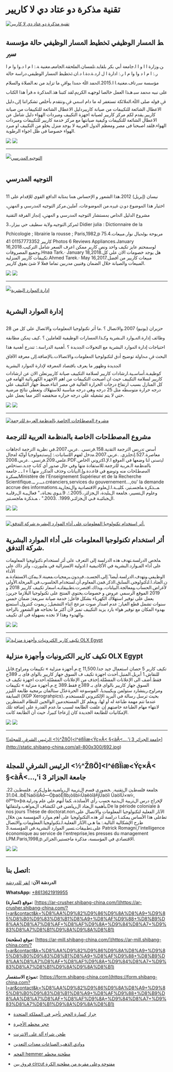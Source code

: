 # تقنية مذكرة دو عتاد دي لا كاريير

<a href="https://swt.shibang-china.com/?l=ar&img&k=%D8%AA%D9%82%D9%86%D9%8A%D8%A9+%D9%85%D8%B0%D9%83%D8%B1%D8%A9+%D8%AF%D9%88+%D8%B9%D8%AA%D8%A7%D8%AF+%D8%AF%D9%8A+%D9%84%D8%A7+%D9%83%D8%A7%D8%B1%D9%8A%D9%8A%D8%B1" target="_blank">![تقنية مذكرة دو عتاد دي لا كاريير](http://static.shibang-china.com/all-800x300/442.jpg)</a>

## ﻂ ﺍﳌﺴﺎﺭ ﺍﻟﻮﻇﻴﻔﻲ ﲣﻄﻴﻂ ﺍﳌﺴﺎﺭ ﺍﻟﻮﻇﻴﻔﻲ ﺣﺎﻟﺔ ﻣﺆﺳﺴﺔ ﺳﲑ
ﻦ.وزارة ا ا و ا ا.ﺟﺎﻣﻌﺔ أﺑﻲ ﺑﻜﺮ ﺑﻠﻘﺎﻳﺪ.ﺗﻠﻤﺴﺎن.اﻟﻤﻠﺤﻘﺔ.اﻟﺠﺎﻣﻌﻴ.ﻣﻐﻨﻴﺔ ﺔ.: ا م ا د.وا وا م ا ر.: ا م ا د وا وا م ا ر.: ادارة ا ل ارد.ة.دة.ا د.ان.ﲣﻄﻴﻂ ﺍﳌﺴﺎﺭ ﺍﻟﻮﻇﻴﻔﻲ.ﺩﺭﺍﺳﺔ ﺣﺎﻟﺔ ﻣﺆﺳﺴﺔ ﺳﲑﺗﺎﻑ.ﻣﻐﻨﻴﺔ.ا ا.2015.اﳊﻤﺪ ﷲ ﲪﺪا ﻳﻮاﰲ ﻣﺎ ﺗﺰاﻳﺪ ﻣﻦ ﻧﻌ.اﻟﺼﻼة واﻟﺴﻼم ﻋﻠﻰ ﻧﺒﻴﻪ ﳏﻤﺪ ﺳﻴ.ﻫـﺬا اﻟﻌﻤﻞ ﺧﺎﻟﺼﺎ ﻟﻮﺟﻬـﻪ اﻟﻜﺮﱘ.ﻟﻘﺪ ﻛﺘﺒﻨﺎ ﻫﺬ.اﳌﺬﻛﺮة ﻩ.ﻗﺮأ ﻫﺬا اﻟﻜﺘﺎب ﰲ ﻗﻮﻟﻪ ﺻﻠﻰ اﷲ.اﳌﻼﺋﻜﺔ ﺗﺴﺘﻐﻔﺮ ﻟﻪ ﻣﺎ دام اﲰﻲ ﰲ.وﻧﺘﻘﺪم ﺑﺄﺧﻠﺺ ﺗﺸﻜﺮاﺗﻨﺎ إﱃ.دليل الاعطال الشائعة للتكييفات من صيانة كارييردليل الاعطال الشائعة للتكييفات من صيانة كاريير.يقدم لكم مركز كاريير لصيانة اجهزة التكييف ومبردات الهواء دليل شامل عن الاعطال الشائعة للتكييفات وكيفية صيانتها مع مركز خدمة كاريير للتكييفات ومبردات الهواء.فلقد اصبحنا فى مصر ومعظم الدول العربية لا يوجد منزل يخلو من التكييف او مبرد الهواء خصوصا فى ظل اجواء الرطوبة.


<a href="https://whatsapp.shibangsoft.com/WhatsApp.php" target="_blank" title="WhatsApp">![](http://static.shibang-china.com/icon/whatsapp.png)</a> <a href="https://swt.shibang-china.com/?l=ar&icon&k=%D8%AA%D9%82%D9%86%D9%8A%D8%A9+%D9%85%D8%B0%D9%83%D8%B1%D8%A9+%D8%AF%D9%88+%D8%B9%D8%AA%D8%A7%D8%AF+%D8%AF%D9%8A+%D9%84%D8%A7+%D9%83%D8%A7%D8%B1%D9%8A%D9%8A%D8%B1" target="_blank">![](http://static.shibang-china.com/icon/chat-ar.png)</a>

---

<a href="https://swt.shibang-china.com/?l=ar&img&k=%D8%AA%D9%82%D9%86%D9%8A%D8%A9+%D9%85%D8%B0%D9%83%D8%B1%D8%A9+%D8%AF%D9%88+%D8%B9%D8%AA%D8%A7%D8%AF+%D8%AF%D9%8A+%D9%84%D8%A7+%D9%83%D8%A7%D8%B1%D9%8A%D9%8A%D8%B1" target="_blank">![ﺍﻟﺘﻮﺟﻴﻪ ﺍﳌﺪﺭﺳﻲ](http://static.shibang-china.com/all-800x300/1252.jpg)</a>

## ﺍﻟﺘﻮﺟﻴﻪ ﺍﳌﺪﺭﺳﻲ
11 نيسان (إبريل) 2012.ﻫﺬﺍ ﺍﻟﺸﻌﻮﺭ ﻭ ﺍﻹﺣﺴﺎﺱ ﳘﺎ ﲟﺜﺎﺑﺔ ﺍﻟﺪﺍﻓﻊ ﺍﻟﻘﻮﻱ ﻟﻺﻗﺪﺍﻡ ﻋﻠﻰ ﺍﺧﺘﻴﺎﺭ ﻫﺬﺍ ﺍﳌﻮﺿﻮﻉ ﺩﻭ.ﻥ ﻏﲑﻩ.ﻣﻦ ﺍﳌﻮﺿﻮﻋﺎﺕ، ﺁﻣﻠﲔ.ﻣﺮﻛﺰ ﺍﻟﺘﻮﺟﻴﻪ ﺍﳌﺪﺭﺳﻲ ﻭ ﺍﳌﻬﲏ، ﻣﺸﺮﻭﻉ ﺍﻟﺪﻟﻴﻞ ﺍﳋﺎﺹ ﲟﺴﺘﺸﺎﺭ ﺍﻟﺘﻮﺟﻴﻪ ﺍﳌﺪﺭﺳﻲ ﻭ ﺍﳌﻬﲏ، ﺇﳒﺎﺯ ﺍﻟﻔﺮﻗﺔ ﺍﻟﺘﻘﻨﻴﺔ ﳌﺮﻛﺰ.ﺍﻟﺘﻮﺟﻴﻪ.ﻭﻻﻳﺔ ﺳﻄﻴﻒ ﺣﻲ ﺑﻴﺰﺍﺭ،.3 Didier julia : Dictionnaire de la Pchicologie ; librairie la rousse ; Paris,1982,p 75.4.ﻣﺮﺑﻮﺣﺔ ﺑﻮﳊﺒﺎﻝ ﻧﻮﺍﺭ.مبيعات كاريير 01157773352 41 Photos 6 Reviews Appliances.January 16,2018.لوسمحتم عايز تكيف واحد ونص كارير ممكن اعرف السعر شامل التركيب وجميع المصروفات.Hnaa Tark.· January 18,2018.هل يوجد خصومات الان علي كل تكييفات كاريير المنزلية.Ahmed Tarek.· May 16,2017.مبيعات كاريير من أفضل المبيعات والصيانة خلال الضمان وفنيين مدربين تماما فعلا لا شئ يفوق كاريير.


<a href="https://whatsapp.shibangsoft.com/WhatsApp.php" target="_blank" title="WhatsApp">![](http://static.shibang-china.com/icon/whatsapp.png)</a> <a href="https://swt.shibang-china.com/?l=ar&icon&k=%D8%AA%D9%82%D9%86%D9%8A%D8%A9+%D9%85%D8%B0%D9%83%D8%B1%D8%A9+%D8%AF%D9%88+%D8%B9%D8%AA%D8%A7%D8%AF+%D8%AF%D9%8A+%D9%84%D8%A7+%D9%83%D8%A7%D8%B1%D9%8A%D9%8A%D8%B1" target="_blank">![](http://static.shibang-china.com/icon/chat-ar.png)</a>

---

<a href="https://swt.shibang-china.com/?l=ar&img&k=%D8%AA%D9%82%D9%86%D9%8A%D8%A9+%D9%85%D8%B0%D9%83%D8%B1%D8%A9+%D8%AF%D9%88+%D8%B9%D8%AA%D8%A7%D8%AF+%D8%AF%D9%8A+%D9%84%D8%A7+%D9%83%D8%A7%D8%B1%D9%8A%D9%8A%D8%B1" target="_blank">![ﺇﺩﺍﺭﺓ ﺍﳌﻮﺍﺭﺩ ﺍﻟﺒﺸﺮﻳﺔ](http://static.shibang-china.com/all-800x300/1130.jpg)</a>

## ﺇﺩﺍﺭﺓ ﺍﳌﻮﺍﺭﺩ ﺍﻟﺒﺸﺮﻳﺔ
28 حزيران (يونيو) 2007.ﻭﺍﻻﺗﺼﺎﻝ ؟ .ﻣﺎ ﺃﺛﺮ ﺗﻜﻨﻮﻟﻮﺟﻴﺎ ﺍﳌﻌﻠﻮﻣﺎﺕ ﻭﺍﻻﺗﺼﺎﻝ ﻋﻠﻰ ﻛﻞ ﻣﻦ ﻭﻇﺎﺋﻒ ﺇﺩﺍﺭﺓ.ﺍﳌـﻮﺍﺭﺩ ﺍﻟﺒـﺸﺮﻳﺔ ﻭﻛـﺬﺍ.ﺍﳌﺴﺎﺭﺍﺕ ﺍﻟﻮﻇﻴﻔﻴﺔ ﻟﻠﻌﺎﻣﻠﲔ ؟ .ﻛﻴﻒ ﳝﻜﻦ ﻣﻄﺎﺑﻘﺔ ﺍﺣﺘﻴﺎﺟﺎﺕ ﺇﺩﺍﺭﺓ ﺍﳌﻮﺍﺭﺩ ﺍﻟﺒﺸﺮﻳﺔ ﻣﻊ ﺍﻟﺘﺤﻮﻻﺕ ﺍﳉﺪﻳﺪﺓ ؟ .ﺃﳘﻴﺔ ﺍﻟﺪﺭﺍﺳﺔ.: ﺗﻨﺪﺭﺝ ﺃﳘﻴﺔ ﻫﺬﺍ ﺍﻟﺒﺤﺚ ﰲ ﳏﺎﻭﻟﺔ ﺗﻮﺿﻴﺢ ﺃﺩﻕ ﻟﺘﻜﻨﻮﻟﻮﺟﻴﺎ ﺍﳌﻌﻠﻮﻣﺎﺕ.ﻭﺍﻻﺗﺼﺎﻻﺕ.ﺑﺎﻹﺿﺎﻓﺔ.ﺇﱃ ﻣﻌﺮﻓﺔ ﺍﻵﻓﺎﻕ ﺍﳉﺪﻳﺪﺓ ﻭﻇﻬﻮﺭ ﻣﺎ ﻳﻌﺮﻑ ﺑﺎﻗﺘﺼﺎﺩ ﺍﳌﻌﺮﻓﺔ ﻹﺩﺍﺭﺓ ﺍﳌﻮﺍﺭﺩ ﺍﻟﺒﺸﺮﻳﺔ ﻛﻮﻇﻴﻔـﺔ.ﺃﺳﺎﺳـﻴﺔ.ارشادات كاريير لسلامة التكييف صيانة كارييرنعلن الان عن ارشادات كاريير لسلامة التكييف حيث ان اصبحت التكييفات من اهم الاجهزه الكهربائية الهامه في كل المنازل بسبب ارتفاع درجات الحرارة العالية في مصر اثناء.ضبط جهاز التكييف علي درجه حرارة متوسطه مثل 25 درجه وهي درجه مناسبة للاستهلاك وتعطي نتائج مرضية حتي لا يتم تشغيله علي درجه حراره منخفضه اكثر مما يعمل علي.


<a href="https://whatsapp.shibangsoft.com/WhatsApp.php" target="_blank" title="WhatsApp">![](http://static.shibang-china.com/icon/whatsapp.png)</a> <a href="https://swt.shibang-china.com/?l=ar&icon&k=%D8%AA%D9%82%D9%86%D9%8A%D8%A9+%D9%85%D8%B0%D9%83%D8%B1%D8%A9+%D8%AF%D9%88+%D8%B9%D8%AA%D8%A7%D8%AF+%D8%AF%D9%8A+%D9%84%D8%A7+%D9%83%D8%A7%D8%B1%D9%8A%D9%8A%D8%B1" target="_blank">![](http://static.shibang-china.com/icon/chat-ar.png)</a>

---

<a href="https://swt.shibang-china.com/?l=ar&img&k=%D8%AA%D9%82%D9%86%D9%8A%D8%A9+%D9%85%D8%B0%D9%83%D8%B1%D8%A9+%D8%AF%D9%88+%D8%B9%D8%AA%D8%A7%D8%AF+%D8%AF%D9%8A+%D9%84%D8%A7+%D9%83%D8%A7%D8%B1%D9%8A%D9%8A%D8%B1" target="_blank">![ﻣﺷروع اﻟﻣﺻطﻠﺣﺎت اﻟﺧﺎﺻﺔ ﺑﺎﻟﻣﻧظﻣﺔ اﻟﻌرﺑﻳﺔ ﻟﻠﺗرﺟﻣﺔ](http://static.shibang-china.com/all-800x300/815.jpg)</a>

## ﻣﺷروع اﻟﻣﺻطﻠﺣﺎت اﻟﺧﺎﺻﺔ ﺑﺎﻟﻣﻧظﻣﺔ اﻟﻌرﺑﻳﺔ ﻟﻠﺗرﺟﻣﺔ
أﺳس ﺗدرﻳس اﻟﺗرﺟﻣﺔ اﻟﺗﻘﻧﻳﺔ.158.ﻓرﻧﺳﻲ. .ﻋرﺑﻲ.2007.ﻓﻲ ﻧظرﻳﺔ اﻟﺗرﺟﻣﺔ اﺗﺟﺎﻫﺎت ﻣﻌﺎﺻرة.527.إﻧﺟﻠﻳزي. .ﻋرﺑﻲ.2007.ﻣدﺧﻝ ﻟﻔﻬم اﻟﻠﺳﺎﻧﻳﺎت.: إﻳﺑِﺳﺗﻳﻣوﻟوﺟﻳﺎ أوﻟﻳّﺔ ﻟﻣﺟﺎﻝ ﻋﻠﻣﻲ.209.ﻓرﻧﺳﻲ. .ﻋرﺑﻲ.2008.PDF.ﻟﻳﺗﺳﻧﻰ ﻟﻧﺎ وﺿﻌﻬﺎ ﻓﻲ اﻟﻣوﻗﻊ ا.ﻹ.ﻟﻛﺗروﻧﻲ اﻟﺧﺎص ﺑﺎﻟﻣﻧظﻣﺔ اﻟ.ﻌرﺑﻳﺔ ﻟﻠﺗرﺟﻣﺔ.ﻟﻼﺳﺗﻔﺎدة ﻣﻧﻬﺎ وﻓﻲ ﺣﺎﻝ ﺻدور أي ﻛﺗﺎب ﺟدﻳد.ﻧﺳﺗﺧﻠص اﻟﻣﺻطﻠﺣﺎت ﻣﻧﻪ وﺗوﺿﻊ ﻓﻲ ﻗﺎﻋ.دة.وإ.اﻟﺑﻳﺎﻧﺎت وﺣذف اﻟﻣﺗﻛرر ﻣﻧﻬﺎ.أ ء ا ـ ـ جامعة بسكرةMinistère de l&#39;Enseignement Supérieur et de la Recherche Scientifique.دــ.ر ــ.créanciers,services du gouvernement…,ou&#39; la demande accrue des informations.ﻤــذﻜرة ﻤﺎﺠﺴـﺘﻴر، ﻜﻠﻴــﺔ.ا.ﻝﻌﻠوم اﻻﻗﺘﺼﺎدﻴﺔ واﻝﺘﺠﺎرﻴﺔ وﻋﻠوم اﻝﺘﺴﻴﻴر، ﺠﺎﻤﻌﺔ اﻝﺒﻠﻴدة، اﻝﺠزاﺌر،.2005.؛. 9.ﻨـوي ﻨﺠـﺎة،.&quot; ﻓﻌﺎﻝﻴـﺔ اﻝرﻗﺎﺒـﺔ اﻝﺠﺒﺎﺌﻴـﺔ ﻓـﻲ اﻝﺠزاﺌـر.1999. .2003.&quot; ، ﻤـذﻜرة ﻤﺎﺠﺴـﺘﻴر.


<a href="https://whatsapp.shibangsoft.com/WhatsApp.php" target="_blank" title="WhatsApp">![](http://static.shibang-china.com/icon/whatsapp.png)</a> <a href="https://swt.shibang-china.com/?l=ar&icon&k=%D8%AA%D9%82%D9%86%D9%8A%D8%A9+%D9%85%D8%B0%D9%83%D8%B1%D8%A9+%D8%AF%D9%88+%D8%B9%D8%AA%D8%A7%D8%AF+%D8%AF%D9%8A+%D9%84%D8%A7+%D9%83%D8%A7%D8%B1%D9%8A%D9%8A%D8%B1" target="_blank">![](http://static.shibang-china.com/icon/chat-ar.png)</a>

---

<a href="https://swt.shibang-china.com/?l=ar&img&k=%D8%AA%D9%82%D9%86%D9%8A%D8%A9+%D9%85%D8%B0%D9%83%D8%B1%D8%A9+%D8%AF%D9%88+%D8%B9%D8%AA%D8%A7%D8%AF+%D8%AF%D9%8A+%D9%84%D8%A7+%D9%83%D8%A7%D8%B1%D9%8A%D9%8A%D8%B1" target="_blank">![أثر استخدام تكنولوجيا المعلومات على أداء الموارد البشرية شركة التدفق.](http://static.shibang-china.com/all-800x300/772.jpg)</a>

## أثر استخدام تكنولوجيا المعلومات على أداء الموارد البشرية شركة التدفق.
ﻤﻟﺨص اﻟدراﺴﺔ.ﺘﻬدف ﻫذه اﻟدراﺴﺔ إﻟﯽ اﻟﺘﻌرف ﻋﻟﯽ أﺜر اﺴﺘﺨدام ﺘﮐﻨوﻟوﺠﻴﺎ اﻟﻤﻌﻟوﻤﺎت ﻋﻟﯽ أداء اﻟﻤـوارد.اﻟﺒﺸرﻴﺔ ﻓﻲ اﻷﮐﺎدﻴﻤﻴﺔ ا.ﻟدوﻟﻴﺔ اﻻﺴﺘراﻟﻴﺔ ﻓﻲ ﻤﻟﺒورن.، وأﺜر ذﻟك ﻋﻟﯽ اﻷداء اﻟوظﻴﻔﻲ.وﺘﻬدف.اﻟدراﺴﺔ.أﻴﻀﺎﹰ.إﻟﯽ.اﻟﺠﺴـد،.ﻓﺒـدون.ﺒرﻤﺠﻴﺎت.ﻤﻌﻴﻨﺔ.ﻻ.ﻴﻤﮐن.اﻻﺴﺘﻔﺎدة.ﻤن.اﻟﻌﺘﺎد.ا.ﻟﺘﮐﻨوﻟوﺠﻲ.اﻟﺴﺎﺒق.اﻟذﮐر.ﻓﻤن.اﻟﻤﻌﻟوم.أن.اﺴﺘﺨدام.اﻟﺤﺎﺴوب.ﻓﻲ.اﻟﻤرﺤﻟﺔ.اﻷوﻟﯽ ﻷﻏراض.اﻟﺤﺴﺎب.وﻤﻌﺎﻟﺠﺔ.اﻟﺒﻴﺎﻨﺎت،.وﺒذﻟك.اﻗﺘﺼرت.ﺘطﺒﻴﻘﺎﺘـﻪ.اسعار تكييف كاريير 2018 و 2019 الموقع الرسمي عروض و خصومات.يحتوي المنتج على تكنولوجيا البلازما جرين; يعمل على توفير استهلاك الكهرباء بشكل فاعل; خدمة صيانة سريعة; ضمان خمس سنوات تشمل قطع الغيار; عدم اصدار صوت مزعج اثناء التشغيل; ريموت كنترول.أستمتع بهدوء المكان مع توفير هواء بارد يزيد التكييف تميز لأن أكثر ما نحتاجه هو الشعور بالراحة والهدوء وهذا لا نجده بسهولة فى أى تكييف.


<a href="https://whatsapp.shibangsoft.com/WhatsApp.php" target="_blank" title="WhatsApp">![](http://static.shibang-china.com/icon/whatsapp.png)</a> <a href="https://swt.shibang-china.com/?l=ar&icon&k=%D8%AA%D9%82%D9%86%D9%8A%D8%A9+%D9%85%D8%B0%D9%83%D8%B1%D8%A9+%D8%AF%D9%88+%D8%B9%D8%AA%D8%A7%D8%AF+%D8%AF%D9%8A+%D9%84%D8%A7+%D9%83%D8%A7%D8%B1%D9%8A%D9%8A%D8%B1" target="_blank">![](http://static.shibang-china.com/icon/chat-ar.png)</a>

---

<a href="https://swt.shibang-china.com/?l=ar&img&k=%D8%AA%D9%82%D9%86%D9%8A%D8%A9+%D9%85%D8%B0%D9%83%D8%B1%D8%A9+%D8%AF%D9%88+%D8%B9%D8%AA%D8%A7%D8%AF+%D8%AF%D9%8A+%D9%84%D8%A7+%D9%83%D8%A7%D8%B1%D9%8A%D9%8A%D8%B1" target="_blank">![تكيف كارير الكترونيات وأجهزة منزلية OLX Egypt](http://static.shibang-china.com/all-800x300/864.jpg)</a>

## تكيف كارير الكترونيات وأجهزة منزلية OLX Egypt
تكيف كارير 5 حصان استعمال جيد جدا.11,500 ج.م.أجهزة منزلية » تكييفات ومراوح.قابل للنقاش.1 أبريل.المنيل.أحدث اجهزة تكيف ف السوق جهاز كاريير بالواى فاى بـ 389ج فقط.أضف الى الإعلانات المفضّلة.إحذف من الإعلانات المفضّلة.أحدث اجهزة تكيف ف السوق جهاز كاريير بالواى فاى بـ 389ج فقط.389 ج.م.أجهزة منزلية » تكييفات ومراوح.ريتشارد ستولمن ويكيبيديا، الموسوعة الحرةعدّل ستالمان برمجية طابعة الليزر السابقة (XGP Xerograhpics)، بحيث ترسل رسالة في البريد الإلكتروني للمستخدم عندما تتم مهمة طباعة له أو لها، ويعلم كل المستخدمين الوالجين للنظام المنتظرين لانتهاء مهام الطباعة خاصتهم إن علقت الطابعة لسبب ما.عدم القدرة على إضافة تلك الإمكانيات للطابعة الجديدة كان إزعاجا كبيرا، حيث أن الطابعة كانت.


<a href="https://whatsapp.shibangsoft.com/WhatsApp.php" target="_blank" title="WhatsApp">![](http://static.shibang-china.com/icon/whatsapp.png)</a> <a href="https://swt.shibang-china.com/?l=ar&icon&k=%D8%AA%D9%82%D9%86%D9%8A%D8%A9+%D9%85%D8%B0%D9%83%D8%B1%D8%A9+%D8%AF%D9%88+%D8%B9%D8%AA%D8%A7%D8%AF+%D8%AF%D9%8A+%D9%84%D8%A7+%D9%83%D8%A7%D8%B1%D9%8A%D9%8A%D8%B1" target="_blank">![](http://static.shibang-china.com/icon/chat-ar.png)</a>

---

<a href="https://swt.shibang-china.com/?l=ar&img&k=%D8%AA%D9%82%D9%86%D9%8A%D8%A9+%D9%85%D8%B0%D9%83%D8%B1%D8%A9+%D8%AF%D9%88+%D8%B9%D8%AA%D8%A7%D8%AF+%D8%AF%D9%8A+%D9%84%D8%A7+%D9%83%D8%A7%D8%B1%D9%8A%D9%8A%D8%B1" target="_blank">![ﺍﻟﺮﺋﻴﺲ ﺍﻟﺸﺮﰲ ﻟﻠﻤﺠﻠﺔ &lt;½^ŽßÖ]&lt;l^éßÏiæ&lt;Ýç×Â&lt; §&lt;àÂ&lt;…‚&#39;i جامعة الجزائر 3](http://static.shibang-china.com/all-800x300/692.jpg)</a>

## ﺍﻟﺮﺋﻴﺲ ﺍﻟﺸﺮﰲ ﻟﻠﻤﺠﻠﺔ &lt;½^ŽßÖ]&lt;l^éßÏiæ&lt;Ýç×Â&lt; §&lt;àÂ&lt;…‚&#39;i جامعة الجزائر 3
ﺠﺎﻤﻌﺔ ﻓﻠﺴﻁﻴﻥ ﺍﻝﺘﻘﻨﻴﺔ. .ﺨﻀﻭﺭﻱ ﻗﺴﻡ ﺍﻝﺘﺭﺒﻴﺔ ﺍﻝﺭﻴﺎﻀﻴﺔ.ﻁﻭﻝﻜﺭﻡ. .ﻓﻠﺴﻁﻴﻥ.22. .31.04.íbÈ¾aõìšÀó—ÓþaòÈßb¡òšbí‹Ûaëòîã‡jÛaòîi ÛaòîÜ×wí‹‚ òîº†b×þa.ﻹﺨﺭﺍﺝ ﺩﺭﺱ ﺍﻝﺘﺭﺒﻴﺔ ﺍﻝﺒﺩﻨﻴﺔ ﺤﺴﺏ ﺭﺃﻱ ﺍﻷﺴﺎﺘﺫﺓ، ﻜﻤﺎ ﺃﻨﻬﻡ ﻋﻠﻰ ﻋﻠﻡ ﻭﺩﺭﺍﻴﺔ ﺒﺄﻫﻤﻴﺔ ﺍﻝﻌﺘﺎﺩ ﺍﻝﺭﻴﺎﻀﻲ ﻓﻲ ﺍﻜﺘﺸﺎﻑ ﺍﻝﻤﻭﺍﻫﺏ.ﻭﺍﻨﺘﻘﺎﺌﻬﺎ.De la période coloniale à nos jours Thèse de doctorat.non.اﻵﺛﺎر اﻟﻔﻌﻠﯿﺔ ﻟﺘﻜﻨﻮﻟﻮﺟﯿﺎ اﻟﻤﻌﻠﻮﻣﺎت واﻻﺗﺼﺎل ﻋﻠﻰ ﺗﻄﻋﻠﻰ ﻫﺫﺍ ﺍﻷﺴﺎﺱ ﻴﻤﻜﻨﻨ.ﺎ ﺩﺭﺍﺴﺔ ﺃﺜﺭ ﻫﺫﻩ.ﺍﻟﺘﻜﻨﻭﻟﻭﺠﻴﺎ ﻋﻠﻰ ﺃﻫﻡ ﻤﻭﺍﺭﺩ ﺍﻟﻤﺅﺴﺴﺔ ﻤﻥ ﺨﻼل ﻁﺭﺡ ﺍﻹﺸﻜﺎﻟﻴﺔ ﺍﻟﺘﺎﻟﻴﺔ.: ﻤﺎ ﻫ.ﻲ.ﺍﻵﺜﺎﺭ ﺍﻟﻔﻌﻠﻴﺔ.ﻟ.ﺘﻜﻨﻭﻟﻭﺠﻴﺎ.ﺍﻟﻤﻌﻠﻭﻤﺎﺕ.ﻭﺍﻻﺘﺼﺎل ﻋﻠﻰ.ﺘﻁﺒﻴﻘﺎﺕ.ﺘﺴﻴﺭ ﺍﻟﻤﻭﺍﺭﺩ ﺍﻟﺒﺸﺭﻴﺔ.ﻓﻲ ﺍﻟﻤﺅﺴﺴﺔ.3 Patrick Romagni,l&#39;intelligence économique au service de l&#39;entreprise,les presses du management LPM.Paris,1998,p.اﻻﻗﺘﺼﺎدي ﻓﻲ اﻟﻤﺆﺳﺴﺔ، ﻣﺬﻛﺮة ﻣﺎﺟﺴﺘﯿﺮ،اﻟﺠﺰاﺋﺮ.


<a href="https://whatsapp.shibangsoft.com/WhatsApp.php" target="_blank" title="WhatsApp">![](http://static.shibang-china.com/icon/whatsapp.png)</a> <a href="https://swt.shibang-china.com/?l=ar&icon&k=%D8%AA%D9%82%D9%86%D9%8A%D8%A9+%D9%85%D8%B0%D9%83%D8%B1%D8%A9+%D8%AF%D9%88+%D8%B9%D8%AA%D8%A7%D8%AF+%D8%AF%D9%8A+%D9%84%D8%A7+%D9%83%D8%A7%D8%B1%D9%8A%D9%8A%D8%B1" target="_blank">![](http://static.shibang-china.com/icon/chat-ar.png)</a>

---
## اتصل بنا:

**الدردشة الآن:** [انقر للدردشة](https://swt.shibang-china.com?l=ar&contact&k=%D8%AA%D9%82%D9%86%D9%8A%D8%A9+%D9%85%D8%B0%D9%83%D8%B1%D8%A9+%D8%AF%D9%88+%D8%B9%D8%AA%D8%A7%D8%AF+%D8%AF%D9%8A+%D9%84%D8%A7+%D9%83%D8%A7%D8%B1%D9%8A%D9%8A%D8%B1)

**WhatsApp:**  [+8613621919955](https://whatsapp.shibangsoft.com/WhatsApp.php)

**موقع (كسارة):** [https://ar-crusher.shibang-china.com/](https://ar-crusher.shibang-china.com/?l=ar&contact&k=%D8%AA%D9%82%D9%86%D9%8A%D8%A9+%D9%85%D8%B0%D9%83%D8%B1%D8%A9+%D8%AF%D9%88+%D8%B9%D8%AA%D8%A7%D8%AF+%D8%AF%D9%8A+%D9%84%D8%A7+%D9%83%D8%A7%D8%B1%D9%8A%D9%8A%D8%B1)

**موقع (مطحنة):** [https://ar-mill.shibang-china.com/](https://ar-mill.shibang-china.com/?l=ar&contact&k=%D8%AA%D9%82%D9%86%D9%8A%D8%A9+%D9%85%D8%B0%D9%83%D8%B1%D8%A9+%D8%AF%D9%88+%D8%B9%D8%AA%D8%A7%D8%AF+%D8%AF%D9%8A+%D9%84%D8%A7+%D9%83%D8%A7%D8%B1%D9%8A%D9%8A%D8%B1)

**نموذج الاستفسار:** [https://form.shibang-china.com](https://form.shibang-china.com?l=ar&contact&k=%D8%AA%D9%82%D9%86%D9%8A%D8%A9+%D9%85%D8%B0%D9%83%D8%B1%D8%A9+%D8%AF%D9%88+%D8%B9%D8%AA%D8%A7%D8%AF+%D8%AF%D9%8A+%D9%84%D8%A7+%D9%83%D8%A7%D8%B1%D9%8A%D9%8A%D8%B1)

* [جرار كسارة الحجر تأجير في المملكة المتحدة](../29/%D8%AC%D8%B1%D8%A7%D8%B1%20%D9%83%D8%B3%D8%A7%D8%B1%D8%A9%20%D8%A7%D9%84%D8%AD%D8%AC%D8%B1%20%D8%AA%D8%A3%D8%AC%D9%8A%D8%B1%20%D9%81%D9%8A%20%D8%A7%D9%84%D9%85%D9%85%D9%84%D9%83%D8%A9%20%D8%A7%D9%84%D9%85%D8%AA%D8%AD%D8%AF%D8%A9.md)

* [حجر محطم الأخيرة](../26/%D8%AD%D8%AC%D8%B1%20%D9%85%D8%AD%D8%B7%D9%85%20%D8%A7%D9%84%D8%A3%D8%AE%D9%8A%D8%B1%D8%A9.md)

* [طحن شراء آلة على الانترنت](../29/%D8%B7%D8%AD%D9%86%20%D8%B4%D8%B1%D8%A7%D8%A1%20%D8%A2%D9%84%D8%A9%20%D8%B9%D9%84%D9%89%20%D8%A7%D9%84%D8%A7%D9%86%D8%AA%D8%B1%D9%86%D8%AA.md)

* [ووادي الذهب الصناعات معدات التعدين](../30/%D9%88%D9%88%D8%A7%D8%AF%D9%8A%20%D8%A7%D9%84%D8%B0%D9%87%D8%A8%20%D8%A7%D9%84%D8%B5%D9%86%D8%A7%D8%B9%D8%A7%D8%AA%20%D9%85%D8%B9%D8%AF%D8%A7%D8%AA%20%D8%A7%D9%84%D8%AA%D8%B9%D8%AF%D9%8A%D9%86.md)

* [الفحم hemmer مطحنة محطم](../28/%D8%A7%D9%84%D9%81%D8%AD%D9%85%20hemmer%20%D9%85%D8%B7%D8%AD%D9%86%D8%A9%20%D9%85%D8%AD%D8%B7%D9%85.md)

* [فروق بين circut مفتوحة وعلى مقربة من مطحنة الكرة](../28/%D9%81%D8%B1%D9%88%D9%82%20%D8%A8%D9%8A%D9%86%20circut%20%D9%85%D9%81%D8%AA%D9%88%D8%AD%D8%A9%20%D9%88%D8%B9%D9%84%D9%89%20%D9%85%D9%82%D8%B1%D8%A8%D8%A9%20%D9%85%D9%86%20%D9%85%D8%B7%D8%AD%D9%86%D8%A9%20%D8%A7%D9%84%D9%83%D8%B1%D8%A9.md)